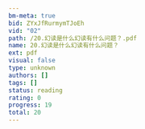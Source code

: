 ```yaml
---
bm-meta: true
bid: ZYxJfRurmymTJoEh
vid: "02"
path: /20.幻读是什么幻读有什么问题？.pdf
name: 20.幻读是什么幻读有什么问题？
ext: pdf
visual: false
type: unknown
authors: []
tags: []
status: reading
rating: 0
progress: 19
total: 20
---
```

